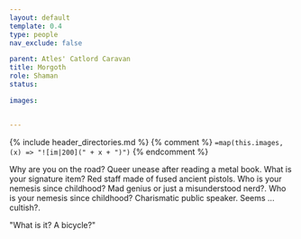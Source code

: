```yaml
---
layout: default
template: 0.4
type: people
nav_exclude: false

parent: Atles' Catlord Caravan
title: Morgoth
role: Shaman
status: 

images: 


---
```


{% include header_directories.md %}
{% comment %}
`=map(this.images, (x) => "![im|200](" + x + ")")`
{% endcomment %}

Why are you on the road? Queer unease after reading a metal book.
What is your signature item? Red staff made of fused ancient pistols.
Who is your nemesis since childhood? Mad genius or just a misunderstood nerd?.
Who is your nemesis since childhood? Charismatic public speaker. Seems ... cultish?.

"What is it? A bicycle?"